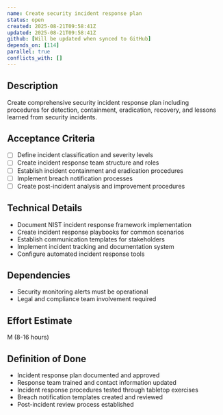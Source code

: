 ```yaml
---
name: Create security incident response plan
status: open
created: 2025-08-21T09:58:41Z
updated: 2025-08-21T09:58:41Z
github: [Will be updated when synced to GitHub]
depends_on: [114]
parallel: true
conflicts_with: []
---
```


## Description
Create comprehensive security incident response plan including procedures for detection, containment, eradication, recovery, and lessons learned from security incidents.

## Acceptance Criteria
- [ ] Define incident classification and severity levels
- [ ] Create incident response team structure and roles
- [ ] Establish incident containment and eradication procedures
- [ ] Implement breach notification processes
- [ ] Create post-incident analysis and improvement procedures

## Technical Details
- Document NIST incident response framework implementation
- Create incident response playbooks for common scenarios
- Establish communication templates for stakeholders
- Implement incident tracking and documentation system
- Configure automated incident response tools

## Dependencies
- Security monitoring alerts must be operational
- Legal and compliance team involvement required

## Effort Estimate
M (8-16 hours)

## Definition of Done
- Incident response plan documented and approved
- Response team trained and contact information updated
- Incident response procedures tested through tabletop exercises
- Breach notification templates created and reviewed
- Post-incident review process established